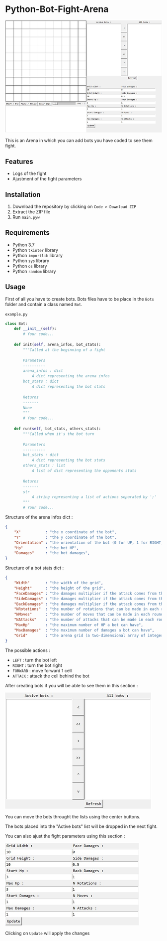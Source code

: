 # Python-Bot-Fight-Arena
![Preview image](./preview/preview.jpg)

This is an Arena in which you can add bots you have coded to see them fight.
## Features
- Logs of the fight
- Ajustment of the fight parameters
## Installation
1. Download the repository by clicking on `Code > Download ZIP`
2. Extract the ZIP file
3. Run `main.pyw`
## Requirements
- Python 3.7
- Python `tkinter` library
- Python `importlib` library
- Python `sys` library
- Python `os` library
- Python `random` library
## Usage
First of all you have to create bots. Bots files have to be place in the `Bots` folder and contain a class named `Bot`.

`example.py`
```Python
class Bot:
    def __init__(self):
        # Your code...

    def init(self, arena_infos, bot_stats):
        """Called at the beginning of a fight
        
        Parameters
        ----------
        arena_infos : dict
            A dict representing the arena infos
        bot_stats : dict
            A dict representing the bot stats
        
        Returns
        -------
        None
        """
        # Your code...

    def run(self, bot_stats, others_stats):
        """Called when it's the bot turn

        Parameters
        ----------
        bot_stats : dict
            A dict representing the bot stats
        others_stats : list
            A list of dict representing the opponents stats
        
        Returns
        -------
        str
            A string representing a list of actions separated by ';'
        """
        # Your code...
```

Structure of the arena infos dict :
```JSON
{
    "X"           : "the x coordinate of the bot",
    "Y"           : "the y coordinate of the bot",
    "Orientation" : "the orientation of the bot (0 for UP, 1 for RIGHT, 2 for DOWN and 3 for LEFT)",
    "Hp"          : "the bot HP",
    "Damages"     : "the bot damages",
}
```

Structure of a bot stats dict :
```JSON
{
    "Width"       : "the width of the grid",
    "Height"      : "the height of the grid",
    "FaceDamages" : "the damages multiplier if the attack comes from the front",
    "SideDamages" : "the damages multiplier if the attack comes from the side",
    "BackDamages" : "the damages multiplier if the attack comes from the back",
    "NRotations"  : "the number of rotations that can be made in each round",
    "NMoves"      : "the number of moves that can be made in each round",
    "NAttacks"    : "the number of attacks that can be made in each round",
    "MaxHp"       : "the maximum number of HP a bot can have",
    "MaxDamages"  : "the maximum number of damages a bot can have",
    "Grid"        : "the arena grid (a two-dimensional array of integers 0 if there is a wall, 1 else)",
}
```

The possible actions :
- `LEFT` : turn the bot left
- `RIGHT` : turn the bot right
- `FORWARD` : move forward 1 cell
- `ATTACK` : attack the cell behind the bot

After creating bots if you will be able to see them in this section :

![Bot lists section](./preview/images/1.jpg)

You can move the bots throught the lists using the center buttons.

The bots placed into the "Active bots" list will be dropped in the next fight.

You can also ajust the fight parameters using this section :

![Parameters section](./preview/images/2.jpg)

Clicking on `Update` will apply the changes